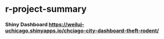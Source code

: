 # r-project-summary
### Shiny Dashboard https://weiluj-uchicago.shinyapps.io/chciago-city-dashboard-theft-rodent/
